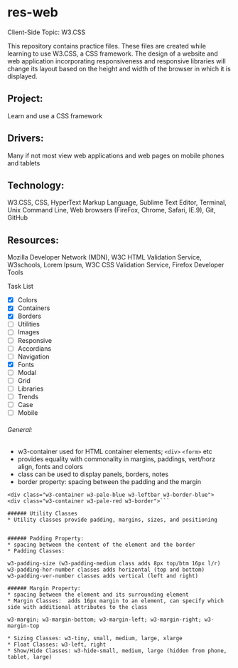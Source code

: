 # res-web
Client-Side Topic: W3.CSS

This repository contains practice files.  These files are created while learning to use W3.CSS, a CSS framework.  The design of a website and web application incorporating responsiveness and responsive libraries will change its layout based on the height and width of the browser in which it is displayed.

## Project: 
Learn and use a CSS framework 
## Drivers: 
Many if not most view web applications and web pages on mobile phones and tablets
## Technology: 
W3.CSS, CSS, HyperText Markup Language, Sublime Text Editor, Terminal, Unix Command Line, Web browsers (FireFox, Chrome, Safari, IE.9), Git, GitHub
## Resources: 
Mozilla Developer Network (MDN), W3C HTML Validation Service, W3schools, Lorem Ipsum, W3C CSS Validation Service, Firefox Developer Tools

Task List
- [x] Colors
- [x] Containers
- [x] Borders
- [ ] Utilities
- [ ] Images
- [ ] Responsive
- [ ] Accordians
- [ ] Navigation
- [x] Fonts
- [ ] Modal
- [ ] Grid
- [ ] Libraries
- [ ] Trends
- [ ] Case
- [ ] Mobile

###### General:
* w3-container used for HTML container elements; `<div>` `<form>` etc
* provides equality with commonality in margins, paddings, vert/horz align, fonts and colors
* class can be used to display panels, borders, notes
* border property: spacing between the padding and the margin
```
<div class="w3-container w3-pale-blue w3-leftbar w3-border-blue">
<div class="w3-container w3-pale-red w3-border">```		

###### Utility Classes
* Utility classes provide padding, margins, sizes, and positioning
 

###### Padding Property: 
* spacing between the content of the element and the border
* Padding Classes: 

w3-padding-size (w3-padding-medium class adds 8px top/btm 16px l/r)
w3-padding-hor-number classes adds horizontal (top and bottom)
w3-padding-ver-number classes adds vertical (left and right)

###### Margin Property:
* spacing between the element and its surrounding element
* Margin Classes:  adds 16px margin to an element, can specify which side with additional attributes to the class

w3-margin; w3-margin-bottom; w3-margin-left; w3-margin-right; w3-margin-top

* Sizing Classes: w3-tiny, small, medium, large, xlarge
* Float Classes: w3-left, right
* Show/Hide Classes: w3-hide-small, medium, large (hidden from phone, tablet, large)
